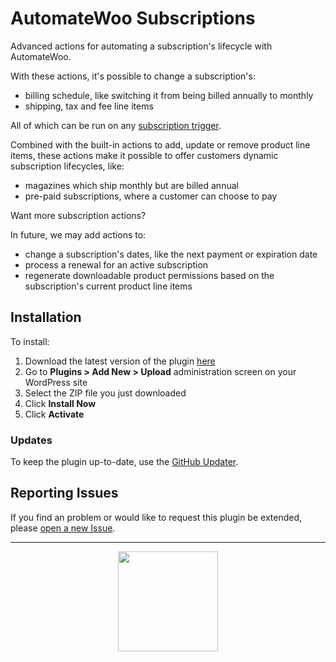 # AutomateWoo Subscriptions

Advanced actions for automating a subscription's lifecycle with AutomateWoo.

With these actions, it's possible to change a subscription's:

* billing schedule, like switching it from being billed annually to monthly
* shipping, tax and fee line items

All of which can be run on any [subscription trigger](https://automatewoo.com/docs/triggers/list/#subscriptions).

Combined with the built-in actions to add, update or remove product line items, these actions make it possible to offer customers dynamic subscription lifecycles, like:

* magazines which ship monthly but are billed annual
* pre-paid subscriptions, where a customer can choose to pay

Want more subscription actions?

In future, we may add actions to:

* change a subscription's dates, like the next payment or expiration date
* process a renewal for an active subscription
* regenerate downloadable product permissions based on the subscription's current product line items


## Installation

To install:

1. Download the latest version of the plugin [here](https://github.com/Prospress/automatewoo-subscriptions/archive/master.zip)
1. Go to **Plugins > Add New > Upload** administration screen on your WordPress site
1. Select the ZIP file you just downloaded
1. Click **Install Now**
1. Click **Activate**

### Updates

To keep the plugin up-to-date, use the [GitHub Updater](https://github.com/afragen/github-updater).

## Reporting Issues

If you find an problem or would like to request this plugin be extended, please [open a new Issue](https://github.com/Prospress/automatewoo-subscriptions/issues/new).

---

<p align="center">
	<a href="https://prospress.com/">
		<img src="https://cloud.githubusercontent.com/assets/235523/11986380/bb6a0958-a983-11e5-8e9b-b9781d37c64a.png" width="160">
	</a>
</p>